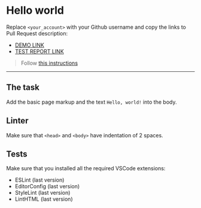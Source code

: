 # Hello world

Replace `<your_account>` with your Github username and copy the links to Pull Request description:
- [DEMO LINK](https://github.com/waveofdandelions/layout_hello-world)
- [TEST REPORT LINK](https://github.com/waveofdandelions/layout_hello-world/report/html_report/)

> Follow [this instructions](https://mate-academy.github.io/layout_task-guideline/#how-to-solve-the-layout-tasks-on-github)
___

## The task

Add the basic page markup and the text `Hello, world!` into the body.

## Linter

Make sure that `<head>` and `<body>` have indentation of 2 spaces.

## Tests

Make sure that you installed all the required VSCode extensions:

- ESLint (last version)
- EditorConfig (last version)
- StyleLint (last version)
- LintHTML (last version)
